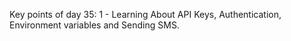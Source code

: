 Key points of day 35:
1 - Learning About API Keys, Authentication, Environment variables and Sending SMS.
